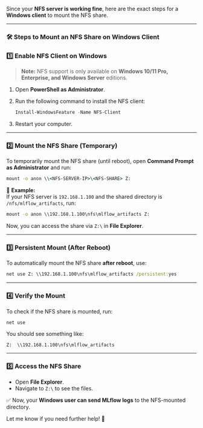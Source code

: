 Since your **NFS server is working fine**, here are the exact steps for a **Windows client** to mount the NFS share.  

---

### **🛠 Steps to Mount an NFS Share on Windows Client**

### **1️⃣ Enable NFS Client on Windows**
> **Note:** NFS support is only available on **Windows 10/11 Pro, Enterprise, and Windows Server** editions.

1. Open **PowerShell as Administrator**.
2. Run the following command to install the NFS client:

   ```powershell
   Install-WindowsFeature -Name NFS-Client
   ```

3. Restart your computer.

---

### **2️⃣ Mount the NFS Share (Temporary)**
To temporarily mount the NFS share (until reboot), open **Command Prompt as Administrator** and run:

```cmd
mount -o anon \\<NFS-SERVER-IP>\<NFS-SHARE> Z:
```

🔹 **Example:**  
If your NFS server is `192.168.1.100` and the shared directory is `/nfs/mlflow_artifacts`, run:

```cmd
mount -o anon \\192.168.1.100\nfs\mlflow_artifacts Z:
```

Now, you can access the share via `Z:\` in **File Explorer**.

---

### **3️⃣ Persistent Mount (After Reboot)**
To automatically mount the NFS share **after reboot**, use:

```cmd
net use Z: \\192.168.1.100\nfs\mlflow_artifacts /persistent:yes
```

---

### **4️⃣ Verify the Mount**
To check if the NFS share is mounted, run:

```cmd
net use
```

You should see something like:

```
Z:  \\192.168.1.100\nfs\mlflow_artifacts
```

---

### **5️⃣ Access the NFS Share**
- Open **File Explorer**.
- Navigate to `Z:\` to see the files.

✅ Now, your **Windows user can send MLflow logs** to the NFS-mounted directory.

Let me know if you need further help! 🚀

